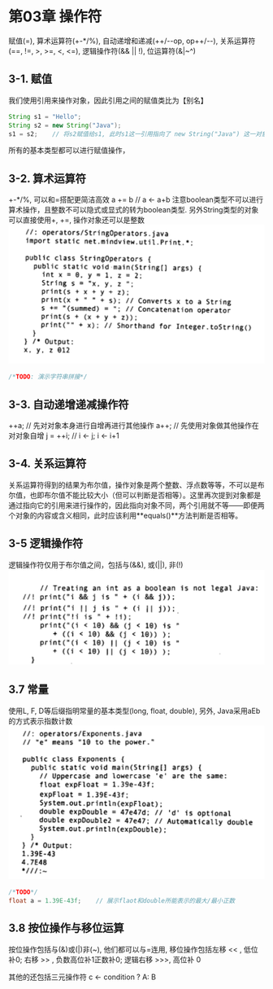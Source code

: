 # 第03章 操作符
赋值(=), 算术运算符(+-*/%), 自动递增和递减(++/--op, op++/--), 关系运算符(==, !=, >, >=, <, <=), 逻辑操作符(&& || !), 位运算符(&|~^)
## 3-1. 赋值
我们使用引用来操作对象，因此引用之间的赋值类比为【别名】
```java
String s1 = "Hello";
String s2 = new String("Java");
s1 = s2;    // 将s2赋值给s1, 此时s1这一引用指向了 new String("Java") 这一对象, "Hello"这一对象就没有引用指向它了
```
所有的基本类型都可以进行赋值操作，
## 3-2. 算术运算符
+-*/%, 可以和=搭配更简洁高效
a += b // a <- a+b
注意boolean类型不可以进行算术操作，且整数不可以隐式或显式的转为boolean类型. 另外String类型的对象可以直接使用+, +=, 操作对象还可以是整数
![](./image/2023-02-10-14-32-41.png)
```java
/*TODO: 演示字符串拼接*/
```
## 3-3. 自动递增递减操作符
++a;	// 先对对象本身进行自增再进行其他操作
a++;	// 先使用对象做其他操作在对对象自增
j = ++i;	// i <- j; i <- i+1
## 3-4. 关系运算符
关系运算符得到的结果为布尔值，操作对象是两个整数、浮点数等等，不可以是布尔值，也即布尔值不能比较大小（但可以判断是否相等）。这里再次提到对象都是通过指向它的引用来进行操作的，因此指向对象不同，两个引用就不等——即便两个对象的内容或含义相同，此时应该利用**equals()**方法判断是否相等。
## 3-5 逻辑操作符
逻辑操作符仅用于布尔值之间，包括与(&&), 或(||), 非(!)
![](./image/2023-02-10-14-22-06.png)
## 3.7 常量
使用L, F, D等后缀指明常量的基本类型(long, float, double), 另外, Java采用aEb的方式表示指数计数
![](./image/2023-02-10-14-40-03.png)
```java
/*TODO*/
float a = 1.39E-43f;	// 展示flaot和double所能表示的最大/最小正数
```
## 3.8 按位操作与移位运算
按位操作包括与(&)或(|)非(~), 他们都可以与=连用, 移位操作包括左移 << , 低位补0; 右移 >> , 负数高位补1正数补0; 逻辑右移 >>>, 高位补 0

其他的还包括三元操作符 c <- condition ? A: B

